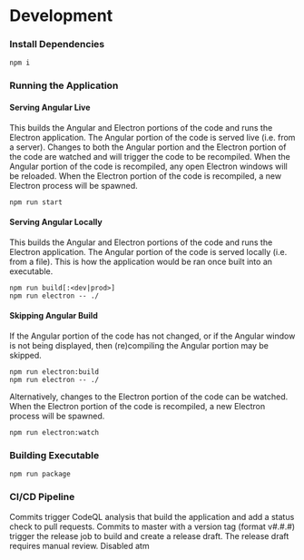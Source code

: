 # Development
### Install Dependencies
```
npm i
```
### Running the Application
#### Serving Angular Live
This builds the Angular and Electron portions of the code and runs the Electron application. The Angular portion of the code is served live (i.e. from a server). Changes to both the Angular portion and the Electron portion of the code are watched and will trigger the code to be recompiled. When the Angular portion of the code is recompiled, any open Electron windows will be reloaded. When the Electron portion of the code is recompiled, a new Electron process will be spawned.
```
npm run start
```
#### Serving Angular Locally
This builds the Angular and Electron portions of the code and runs the Electron application. The Angular portion of the code is served locally (i.e. from a file). This is how the application would be ran once built into an executable.
```
npm run build[:<dev|prod>]
npm run electron -- ./
```
#### Skipping Angular Build
If the Angular portion of the code has not changed, or if the Angular window is not being displayed, then (re)compiling the Angular portion may be skipped.
```
npm run electron:build
npm run electron -- ./
```
Alternatively, changes to the Electron portion of the code can be watched. When the Electron portion of the code is recompiled, a new Electron process will be spawned.
```
npm run electron:watch
```
### Building Executable
```
npm run package
```

### CI/CD Pipeline
Commits trigger CodeQL analysis that build the application and add a status check to pull requests. Commits to master with a version tag (format v#.#.#) trigger the release job to build and create a release draft. The release draft requires manual review. Disabled atm